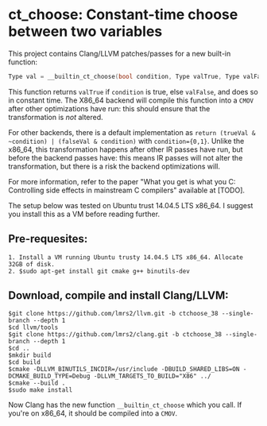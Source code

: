 ct_choose: Constant-time choose between two variables
=======================================================
This project contains Clang/LLVM patches/passes for a new built-in function:
```c
Type val = __builtin_ct_choose(bool condition, Type valTrue, Type valFalse);
```

This function returns `valTrue` if `condition` is true, else `valFalse`, and does so in constant time.
The X86_64 backend will compile this function into a `CMOV` after other optimizations have run: this should ensure that 
the transformation is *not* altered. 

For other backends, there is a default 
implementation as `return (trueVal & ~condition) | (falseVal & condition)` with `condition={0,1}`.
Unlike the x86_64, this transformation happens after other IR passes have run, but before the backend passes have: this means IR 
passes will not alter the transformation, but there is a risk the backend optimizations will.

For more information, refer to the paper "What you get is what you C: Controlling side effects in mainstream C compilers" 
available at [TODO].
 
The setup below was tested on Ubuntu trust 14.04.5 LTS x86_64. I suggest you install this as a VM before reading further.

Pre-requesites:
---------------
	1. Install a VM running Ubuntu trusty 14.04.5 LTS x86_64. Allocate 32GB of disk.
	2. $sudo apt-get install git cmake g++ binutils-dev

Download, compile and install Clang/LLVM:
-----------------------------------------
	$git clone https://github.com/lmrs2/llvm.git -b ctchoose_38 --single-branch --depth 1 
	$cd llvm/tools
	$git clone https://github.com/lmrs2/clang.git -b ctchoose_38 --single-branch --depth 1 
	$cd ..
	$mkdir build
	$cd build
	$cmake -DLLVM_BINUTILS_INCDIR=/usr/include -DBUILD_SHARED_LIBS=ON -DCMAKE_BUILD_TYPE=Debug -DLLVM_TARGETS_TO_BUILD="X86" ../
	$cmake --build .
	$sudo make install

Now Clang has the new function `__builtin_ct_choose` which you call. If you're on x86_64, it should be compiled into a `CMOV`.